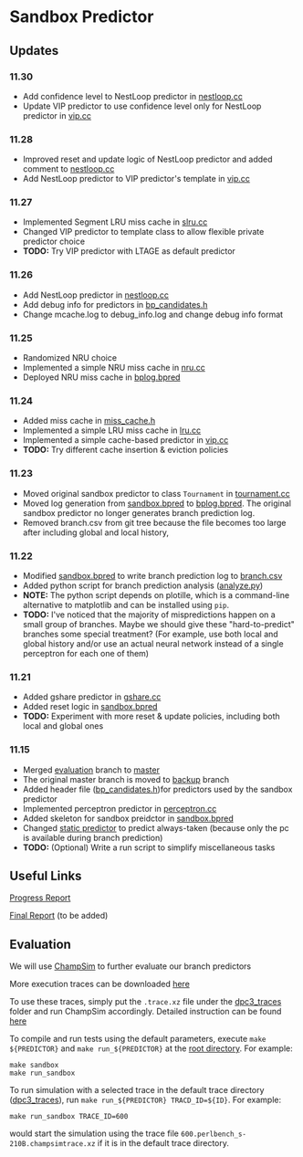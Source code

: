 # Sandbox Predictor

## Updates

### 11.30

* Add confidence level to NestLoop predictor in [nestloop.cc](ChampSim/branch/bp_candidates/nestloop.cc)
* Update VIP predictor to use confidence level only for NestLoop predictor in [vip.cc](ChampSim/branch/bp_candidates/vip.cc)

### 11.28

* Improved reset and update logic of NestLoop predictor and added comment to [nestloop.cc](ChampSim/branch/bp_candidates/nestloop.cc)
* Add NestLoop predictor to VIP predictor's template in [vip.cc](ChampSim/branch/bp_candidates/vip.cc)

### 11.27

* Implemented Segment LRU miss cache in [slru.cc](ChampSim/branch/mcache_candidates/slru.cc)
* Changed VIP predictor to template class to allow flexible private predictor choice
* **TODO:** Try VIP predictor with LTAGE as default predictor

### 11.26

* Add NestLoop predictor in [nestloop.cc](ChampSim/branch/bp_candidates/nestloop.cc)
* Add debug info for predictors in [bp_candidates.h](ChampSim/inc/bp_candidates.h)
* Change mcache.log to debug_info.log and change debug info format

### 11.25

* Randomized NRU choice
* Implemented a simple NRU miss cache in [nru.cc](ChampSim/branch/mcache_candidates/nru.cc)
* Deployed NRU miss cache in [bplog.bpred](ChampSim/branch/bplog.bpred)

### 11.24

* Added miss cache in [miss_cache.h](ChampSim/inc/miss_cache.h)
* Implemented a simple LRU miss cache in [lru.cc](ChampSim/branch/mcache_candidates/lru.cc)
* Implemented a simple cache-based predictor in [vip.cc](ChampSim/branch/bp_candidates/vip.cc)
* **TODO:** Try different cache insertion & eviction policies

### 11.23

* Moved original sandbox predictor to class `Tournament` in
[tournament.cc](ChampSim/branch/bp_candidates/tournament.cc)
* Moved log generation from [sandbox.bpred](ChampSim/branch/sandbox.bpred) to
[bplog.bpred](ChampSim/branch/bplog.bpred). The original sandbox predictor no
longer generates branch prediction log.
* Removed branch.csv from git tree because the file becomes too large after
including global and local history,

### 11.22

* Modified [sandbox.bpred](ChampSim/branch/sandbox.bpred) to write branch
prediction log to [branch.csv](ChampSim/branch.csv)
* Added python script for branch prediction analysis ([analyze.py](ChampSim/analyze.py))
* **NOTE:** The python script depends on plotille, which is a command-line
alternative to matplotlib and can be installed using `pip`.
* **TODO:** I've noticed that the majority of mispredictions happen on a small
group of branches. Maybe we should give these "hard-to-predict" branches some
special treatment? (For example, use both local and global history and/or use an
actual neural network instead of a single perceptron for each one of them)

### 11.21

* Added gshare predictor in [gshare.cc](ChampSim/branch/bp_candidates/gshare.cc)
* Added reset logic in [sandbox.bpred](ChampSim/branch/sandbox.bpred)
* **TODO:** Experiment with more reset & update policies, including both local
and global ones

### 11.15

* Merged [evaluation](https://github.com/JerryAZR/SandboxPredictor/tree/evaluation)
branch to [master](https://github.com/JerryAZR/SandboxPredictor/tree/master)
* The original master branch is moved to
[backup](https://github.com/JerryAZR/SandboxPredictor/tree/backup) branch
* Added header file ([bp_candidates.h](ChampSim/inc/bp_candidates.h))for
predictors used by the sandbox predictor
* Implemented perceptron predictor in
[perceptron.cc](ChampSim/branch/bp_candidates/perceptron.cc)
* Added skeleton for sandbox preidctor in
[sandbox.bpred](ChampSim/branch/sandbox.bpred)
* Changed [static predictor](ChampSim/branch/static.bpred) to predict
always-taken (because only the pc is available during branch prediction)
* **TODO:** (Optional) Write a run script to simplify miscellaneous tasks

## Useful Links

[Progress Report](https://docs.google.com/document/d/1Kbm3lSivZxMg2NZwRxZXS4C-Lj2yRoAvK5f_yQeKkyU/edit?usp=sharing)

[Final Report](https://docs.google.com) (to be added)

## Evaluation

We will use [ChampSim](ChampSim) to further evaluate our branch predictors

More execution traces can be downloaded [here](https://www.dropbox.com/sh/hh09tt8myuz0jbp/AACAS5zMWHL7coVuS-RbpUksa?dl=0)

To use these traces, simply put the `.trace.xz` file under the [dpc3_traces](ChampSim/dpc3_traces) folder and run ChampSim accordingly. Detailed instruction can be found [here](ChampSim/README.md)

To compile and run tests using the default parameters, execute `make ${PREDICTOR}`
and `make run_${PREDICTOR}` at the [root directory](./). For example:
```
make sandbox
make run_sandbox
```
To run simulation with a selected trace in the default trace directory ([dpc3_traces](ChampSim/dpc3_traces)), run `make run_${PREDICTOR} TRACD_ID=${ID}`.
For example:
```
make run_sandbox TRACE_ID=600
```
would start the simulation using the trace file `600.perlbench_s-210B.champsimtrace.xz` if it is in the default trace directory.
